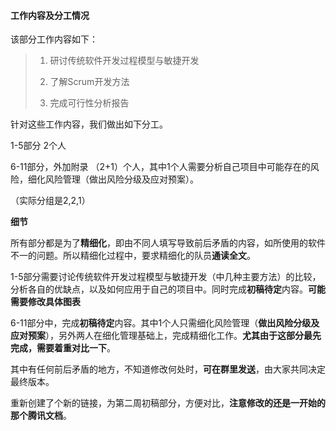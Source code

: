 #### 工作内容及分工情况

该部分工作内容如下：

> 1. 研讨传统软件开发过程模型与敏捷开发
>
> 2. 了解Scrum开发方法
>
> 3. 完成可行性分析报告

针对这些工作内容，我们做出如下分工。

1-5部分	 2个人

6-11部分，外加附录 （2+1）个人，其中1个人需要分析自己项目中可能存在的风险，细化风险管理（做出风险分级及应对预案）。

（实际分组是2,2,1）



**细节**

所有部分都是为了**精细化**，即由不同人填写导致前后矛盾的内容，如所使用的软件不一的问题。所以精细化过程中，要求精细化的队员**通读全文**。

1-5部分需要讨论传统软件开发过程模型与敏捷开发（中几种主要方法）的比较，分析各自的优缺点，以及如何应用于自己的项目中。同时完成**初稿待定**内容。**可能需要修改具体图表**

6-11部分中，完成**初稿待定**内容。其中1个人只需细化风险管理（**做出风险分级及应对预案**），另外两人在细化管理基础上，完成精细化工作。**尤其由于这部分最先完成，需要着重对比一下**。

其中有任何前后矛盾的地方，不知道修改何处时，**可在群里发送**，由大家共同决定最终版本。

重新创建了个新的链接，为第二周初稿部分，方便对比，**注意修改的还是一开始的那个腾讯文档**。



